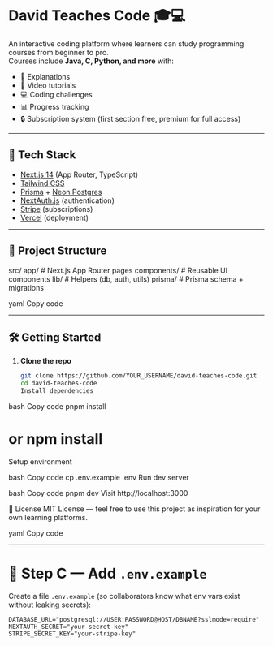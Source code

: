 # David Teaches Code 🎓💻

An interactive coding platform where learners can study programming courses from beginner to pro.  
Courses include **Java, C, Python, and more** with:

- 📖 Explanations
- 🎥 Video tutorials
- 💻 Coding challenges
- 📊 Progress tracking
- 🔒 Subscription system (first section free, premium for full access)

---

## 🚀 Tech Stack

- [Next.js 14](https://nextjs.org/) (App Router, TypeScript)
- [Tailwind CSS](https://tailwindcss.com/)
- [Prisma](https://www.prisma.io/) + [Neon Postgres](https://neon.tech/)
- [NextAuth.js](https://next-auth.js.org/) (authentication)
- [Stripe](https://stripe.com/) (subscriptions)
- [Vercel](https://vercel.com/) (deployment)

---

## 📂 Project Structure

src/
app/ # Next.js App Router pages
components/ # Reusable UI components
lib/ # Helpers (db, auth, utils)
prisma/ # Prisma schema + migrations

yaml
Copy code

---

## 🛠️ Getting Started

1. **Clone the repo**
   ```bash
   git clone https://github.com/YOUR_USERNAME/david-teaches-code.git
   cd david-teaches-code
   Install dependencies
   ```

bash
Copy code
pnpm install

# or npm install

Setup environment

bash
Copy code
cp .env.example .env
Run dev server

bash
Copy code
pnpm dev
Visit http://localhost:3000

📜 License
MIT License — feel free to use this project as inspiration for your own learning platforms.

yaml
Copy code

---

# 🔹 Step C — Add `.env.example`

Create a file `.env.example` (so collaborators know what env vars exist without leaking secrets):

```env
DATABASE_URL="postgresql://USER:PASSWORD@HOST/DBNAME?sslmode=require"
NEXTAUTH_SECRET="your-secret-key"
STRIPE_SECRET_KEY="your-stripe-key"
```
